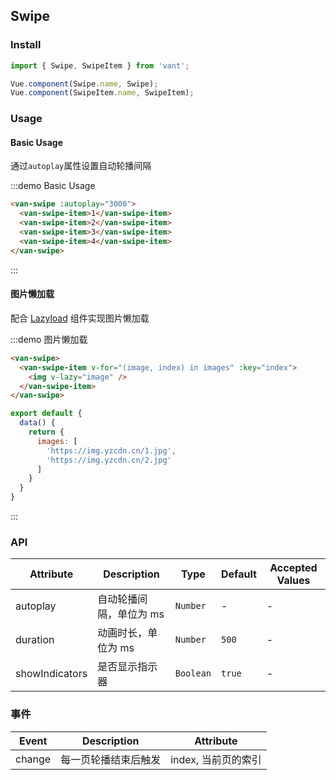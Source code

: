 <script>
export default {
  data() {
    return {
      images: [
        'https://img.yzcdn.cn/public_files/2017/09/05/3bd347e44233a868c99cf0fe560232be.jpg',
        'https://img.yzcdn.cn/public_files/2017/09/05/c0dab461920687911536621b345a0bc9.jpg',
        'https://img.yzcdn.cn/public_files/2017/09/05/4e3ea0898b1c2c416eec8c11c5360833.jpg',
        'https://img.yzcdn.cn/public_files/2017/09/05/fd08f07665ed67d50e11b32a21ce0682.jpg'
      ]
    };
  }
};
</script>

## Swipe

### Install
``` javascript
import { Swipe, SwipeItem } from 'vant';

Vue.component(Swipe.name, Swipe);
Vue.component(SwipeItem.name, SwipeItem);
```

### Usage

#### Basic Usage
通过`autoplay`属性设置自动轮播间隔

:::demo Basic Usage
```html
<van-swipe :autoplay="3000">
  <van-swipe-item>1</van-swipe-item>
  <van-swipe-item>2</van-swipe-item>
  <van-swipe-item>3</van-swipe-item>
  <van-swipe-item>4</van-swipe-item>
</van-swipe>
```
:::

#### 图片懒加载
配合 [Lazyload](#/zh-CN/component/lazyload) 组件实现图片懒加载

:::demo 图片懒加载
```html
<van-swipe>
  <van-swipe-item v-for="(image, index) in images" :key="index">
    <img v-lazy="image" />
  </van-swipe-item>
</van-swipe>
```

```javascript
export default {
  data() {
    return {
      images: [
        'https://img.yzcdn.cn/1.jpg',
        'https://img.yzcdn.cn/2.jpg'
      ]
    }
  }
}
```
:::

### API

| Attribute | Description | Type | Default | Accepted Values |
|-----------|-----------|-----------|-------------|-------------|
| autoplay | 自动轮播间隔，单位为 ms | `Number` | - | - |
| duration | 动画时长，单位为 ms | `Number` | `500` | - |
| showIndicators | 是否显示指示器 | `Boolean` | `true` | - |

### 事件

| Event | Description | Attribute |
|-----------|-----------|-----------|
| change | 每一页轮播结束后触发 | index, 当前页的索引 |
